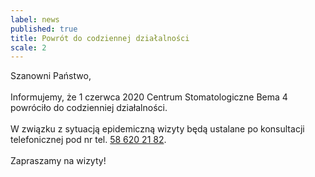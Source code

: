 ```yaml
---
label: news
published: true
title: Powrót do codziennej działalności
scale: 2
---
```


Szanowni Państwo,
<br><br>
Informujemy, że 1 czerwca 2020 Centrum Stomatologiczne Bema 4 powróciło do codzienniej działalności.
<br><br>
W związku z sytuacją epidemiczną wizyty będą ustalane po konsultacji telefonicznej pod nr tel.&nbsp;<a href="tel:+48586202182">58&nbsp;620&nbsp;21&nbsp;82</a>.
<br><br>
Zapraszamy na wizyty!
